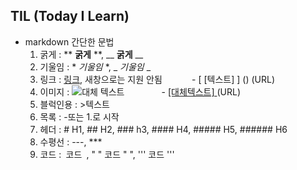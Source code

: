 ## TIL (Today I Learn)

- markdown
간단한 문법
    1. 굵게 : ** **굵게** **, __ __굵게__ __
    2. 기울임 : * *기울임* *, _ _기울임_ _
    3. 링크 : [링크](http://googole.com/), 새창으로는 지원 안됨
       &nbsp;&nbsp;&nbsp;&nbsp;&nbsp;&nbsp;&nbsp;&nbsp;&nbsp;&nbsp; - [ [텍스트] ] () (URL)
    4. 이미지 : ![대체 텍스트](http://www.remotesensing.gov.my/portalarsm/images/tab/G_is_For_Google_New_Logo_Thumb.png)
    &nbsp;&nbsp;&nbsp;&nbsp;&nbsp;&nbsp;&nbsp;&nbsp;&nbsp;&nbsp;&nbsp;&nbsp;&nbsp; - [ [대체텍스트] ]()(URL)
    5. 블럭인용 : >텍스트
    6. 목록 : -또는 1.로 시작
    7. 헤더 : # H1, ## H2, ### h3, #### H4, ##### H5, ###### H6
    8. 수평선 : ---, ***
    9. 코드 :` `코드` `, " " 코드 " ", ''' 코드 '''